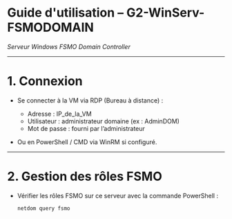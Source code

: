 # Guide d'utilisation – G2-WinServ-FSMODOMAIN  
*Serveur Windows FSMO Domain Controller*

---

# 1. Connexion

- Se connecter à la VM via RDP (Bureau à distance) :  
  - Adresse : IP_de_la_VM  
  - Utilisateur : administrateur domaine (ex : AdminDOM)  
  - Mot de passe : fourni par l’administrateur

- Ou en PowerShell / CMD via WinRM si configuré.

---

# 2. Gestion des rôles FSMO

- Vérifier les rôles FSMO sur ce serveur avec la commande PowerShell :  
  ```powershell
  netdom query fsmo
